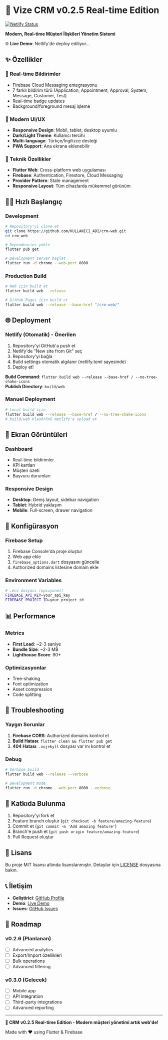 # 🚀 Vize CRM v0.2.5 Real-time Edition

[![Netlify Status](https://api.netlify.com/api/v1/badges/YOUR_SITE_ID/deploy-status.svg)](https://app.netlify.com/sites/YOUR_SITE_NAME/deploys)

**Modern, Real-time Müşteri İlişkileri Yönetim Sistemi**

🌐 **Live Demo**: Netlify'de deploy ediliyor...

## ✨ Özellikler

### 🔔 Real-time Bildirimler
- Firebase Cloud Messaging entegrasyonu
- 7 farklı bildirim türü (Application, Appointment, Approval, System, Message, Customer, Test)
- Real-time badge updates
- Background/foreground mesaj işleme

### 🎨 Modern UI/UX
- **Responsive Design**: Mobil, tablet, desktop uyumlu
- **Dark/Light Theme**: Kullanıcı tercihi
- **Multi-language**: Türkçe/İngilizce desteği
- **PWA Support**: Ana ekrana eklenebilir

### 🔧 Teknik Özellikler
- **Flutter Web**: Cross-platform web uygulaması
- **Firebase**: Authentication, Firestore, Cloud Messaging
- **Provider Pattern**: State management
- **Responsive Layout**: Tüm cihazlarda mükemmel görünüm

## 🏃‍♂️ Hızlı Başlangıç

### Development
```bash
# Repository'yi clone et
git clone https://github.com/KULLANICI_ADI/crm-web.git
cd crm-web

# Dependencies yükle
flutter pub get

# Development server başlat
flutter run -d chrome --web-port 8080
```

### Production Build
```bash
# Web için build et
flutter build web --release

# GitHub Pages için build et
flutter build web --release --base-href "/crm-web/"
```

## 🌐 Deployment

### Netlify (Otomatik) - Önerilen
1. Repository'yi GitHub'a push et
2. Netlify'de "New site from Git" seç
3. Repository'yi bağla
4. Build settings otomatik algılanır (netlify.toml sayesinde)
5. Deploy et!

**Build Command**: `flutter build web --release --base-href / --no-tree-shake-icons`  
**Publish Directory**: `build/web`

### Manuel Deployment
```bash
# Local build için
flutter build web --release --base-href / --no-tree-shake-icons
# build/web klasörünü Netlify'e upload et
```

## 📱 Ekran Görüntüleri

### Dashboard
- Real-time bildirimler
- KPI kartları
- Müşteri özeti
- Başvuru durumları

### Responsive Design
- **Desktop**: Geniş layout, sidebar navigation
- **Tablet**: Hybrid yaklaşım
- **Mobile**: Full-screen, drawer navigation

## 🔧 Konfigürasyon

### Firebase Setup
1. Firebase Console'da proje oluştur
2. Web app ekle
3. `firebase_options.dart` dosyasını güncelle
4. Authorized domains listesine domain ekle

### Environment Variables
```bash
# .env dosyası (opsiyonel)
FIREBASE_API_KEY=your_api_key
FIREBASE_PROJECT_ID=your_project_id
```

## 📊 Performance

### Metrics
- **First Load**: ~2-3 saniye
- **Bundle Size**: ~2-3 MB
- **Lighthouse Score**: 90+

### Optimizasyonlar
- Tree-shaking
- Font optimization
- Asset compression
- Code splitting

## 🐛 Troubleshooting

### Yaygın Sorunlar
1. **Firebase CORS**: Authorized domains kontrol et
2. **Build Hatası**: `flutter clean && flutter pub get`
3. **404 Hatası**: `.nojekyll` dosyası var mı kontrol et

### Debug
```bash
# Verbose build
flutter build web --release --verbose

# Development mode
flutter run -d chrome --web-port 8080 --verbose
```

## 🤝 Katkıda Bulunma

1. Repository'yi fork et
2. Feature branch oluştur (`git checkout -b feature/amazing-feature`)
3. Commit et (`git commit -m 'Add amazing feature'`)
4. Branch'e push et (`git push origin feature/amazing-feature`)
5. Pull Request oluştur

## 📄 Lisans

Bu proje MIT lisansı altında lisanslanmıştır. Detaylar için [LICENSE](LICENSE) dosyasına bakın.

## 📞 İletişim

- **Geliştirici**: [GitHub Profile](https://github.com/KULLANICI_ADI)
- **Demo**: [Live Demo](https://KULLANICI_ADI.github.io/crm-web/)
- **Issues**: [GitHub Issues](https://github.com/KULLANICI_ADI/crm-web/issues)

## 🎯 Roadmap

### v0.2.6 (Planlanan)
- [ ] Advanced analytics
- [ ] Export/Import özellikleri
- [ ] Bulk operations
- [ ] Advanced filtering

### v0.3.0 (Gelecek)
- [ ] Mobile app
- [ ] API integration
- [ ] Third-party integrations
- [ ] Advanced reporting

---

**🎉 CRM v0.2.5 Real-time Edition - Modern müşteri yönetimi artık web'de!**

Made with ❤️ using Flutter & Firebase